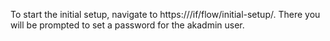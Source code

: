 To start the initial setup, navigate to https://<your server>/if/flow/initial-setup/. There you will be prompted to set a password for the akadmin user.

